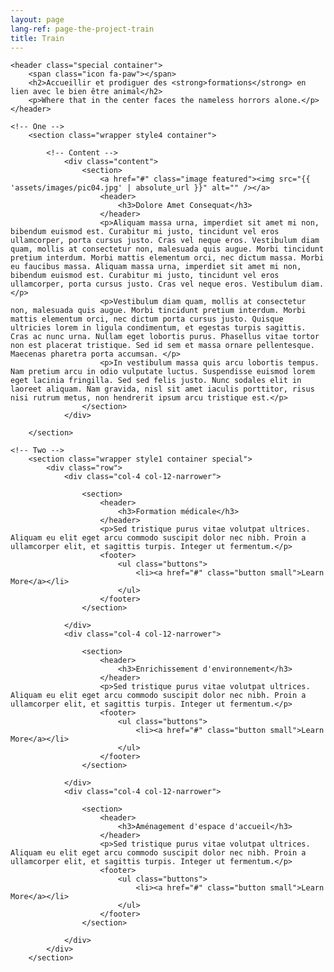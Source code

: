 ```yaml
---
layout: page
lang-ref: page-the-project-train
title: Train
---
```

<article id="main">

    <header class="special container">
        <span class="icon fa-paw"></span>
        <h2>Accueillir et prodiguer des <strong>formations</strong> en lien avec le bien être animal</h2>
        <p>Where that in the center faces the nameless horrors alone.</p>
    </header>

    <!-- One -->
        <section class="wrapper style4 container">

            <!-- Content -->
                <div class="content">
                    <section>
                        <a href="#" class="image featured"><img src="{{ 'assets/images/pic04.jpg' | absolute_url }}" alt="" /></a>
                        <header>
                            <h3>Dolore Amet Consequat</h3>
                        </header>
                        <p>Aliquam massa urna, imperdiet sit amet mi non, bibendum euismod est. Curabitur mi justo, tincidunt vel eros ullamcorper, porta cursus justo. Cras vel neque eros. Vestibulum diam quam, mollis at consectetur non, malesuada quis augue. Morbi tincidunt pretium interdum. Morbi mattis elementum orci, nec dictum massa. Morbi eu faucibus massa. Aliquam massa urna, imperdiet sit amet mi non, bibendum euismod est. Curabitur mi justo, tincidunt vel eros ullamcorper, porta cursus justo. Cras vel neque eros. Vestibulum diam.</p>
                        <p>Vestibulum diam quam, mollis at consectetur non, malesuada quis augue. Morbi tincidunt pretium interdum. Morbi mattis elementum orci, nec dictum porta cursus justo. Quisque ultricies lorem in ligula condimentum, et egestas turpis sagittis. Cras ac nunc urna. Nullam eget lobortis purus. Phasellus vitae tortor non est placerat tristique. Sed id sem et massa ornare pellentesque. Maecenas pharetra porta accumsan. </p>
                        <p>In vestibulum massa quis arcu lobortis tempus. Nam pretium arcu in odio vulputate luctus. Suspendisse euismod lorem eget lacinia fringilla. Sed sed felis justo. Nunc sodales elit in laoreet aliquam. Nam gravida, nisl sit amet iaculis porttitor, risus nisi rutrum metus, non hendrerit ipsum arcu tristique est.</p>
                    </section>
                </div>

        </section>

    <!-- Two -->
        <section class="wrapper style1 container special">
            <div class="row">
                <div class="col-4 col-12-narrower">

                    <section>
                        <header>
                            <h3>Formation médicale</h3>
                        </header>
                        <p>Sed tristique purus vitae volutpat ultrices. Aliquam eu elit eget arcu commodo suscipit dolor nec nibh. Proin a ullamcorper elit, et sagittis turpis. Integer ut fermentum.</p>
                        <footer>
                            <ul class="buttons">
                                <li><a href="#" class="button small">Learn More</a></li>
                            </ul>
                        </footer>
                    </section>

                </div>
                <div class="col-4 col-12-narrower">

                    <section>
                        <header>
                            <h3>Enrichissement d'environnement</h3>
                        </header>
                        <p>Sed tristique purus vitae volutpat ultrices. Aliquam eu elit eget arcu commodo suscipit dolor nec nibh. Proin a ullamcorper elit, et sagittis turpis. Integer ut fermentum.</p>
                        <footer>
                            <ul class="buttons">
                                <li><a href="#" class="button small">Learn More</a></li>
                            </ul>
                        </footer>
                    </section>

                </div>
                <div class="col-4 col-12-narrower">

                    <section>
                        <header>
                            <h3>Aménagement d'espace d'accueil</h3>
                        </header>
                        <p>Sed tristique purus vitae volutpat ultrices. Aliquam eu elit eget arcu commodo suscipit dolor nec nibh. Proin a ullamcorper elit, et sagittis turpis. Integer ut fermentum.</p>
                        <footer>
                            <ul class="buttons">
                                <li><a href="#" class="button small">Learn More</a></li>
                            </ul>
                        </footer>
                    </section>

                </div>
            </div>
        </section>

</article>